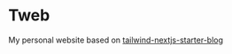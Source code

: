 # Tweb

My personal website based on [tailwind-nextjs-starter-blog](https://github.com/timlrx/tailwind-nextjs-starter-blog)